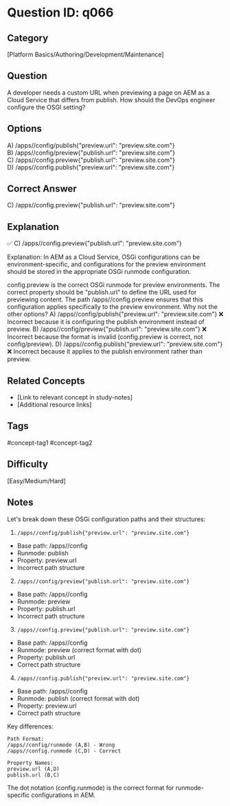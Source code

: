 # Question ID: q066

## Category
[Platform Basics/Authoring/Development/Maintenance]

## Question
A developer needs a custom URL when previewing a page on AEM as a Cloud Service that differs from publish.
How should the DevOps engineer configure the OSGI setting?

## Options
A) /apps//config/publish{"preview.url": "preview.site.com"} <br /> 
B) /apps//config/preview{"publish.url": "preview.site.com"}  <br /> 
C) /apps//config.preview{"publish.url": "preview.site.com"}  <br /> 
D) /apps//config.publish{"preview.url": "preview.site.com"}  <br /> 

## Correct Answer
C) /apps//config.preview{"publish.url": "preview.site.com"} 

## Explanation
✅ C) /apps//config.preview{"publish.url": "preview.site.com"}

Explanation:
In AEM as a Cloud Service, OSGi configurations can be environment-specific, and configurations for the preview environment should be stored in the appropriate OSGi runmode configuration.

config.preview is the correct OSGi runmode for preview environments.
The correct property should be "publish.url" to define the URL used for previewing content.
The path /apps//config.preview ensures that this configuration applies specifically to the preview environment.
Why not the other options?
A) /apps//config/publish{"preview.url": "preview.site.com"}
❌ Incorrect because it is configuring the publish environment instead of preview.
B) /apps//config/preview{"publish.url": "preview.site.com"}
❌ Incorrect because the format is invalid (config.preview is correct, not config/preview).
D) /apps//config.publish{"preview.url": "preview.site.com"}
❌ Incorrect because it applies to the publish environment rather than preview.

## Related Concepts
- [Link to relevant concept in study-notes]
- [Additional resource links]

## Tags
#concept-tag1 #concept-tag2

## Difficulty
[Easy/Medium/Hard]

## Notes
Let's break down these OSGi configuration paths and their structures:

1. `/apps//config/publish{"preview.url": "preview.site.com"}`
- Base path: /apps//config
- Runmode: publish
- Property: preview.url
- Incorrect path structure

2. `/apps//config/preview{"publish.url": "preview.site.com"}`
- Base path: /apps//config
- Runmode: preview
- Property: publish.url
- Incorrect path structure

3. `/apps//config.preview{"publish.url": "preview.site.com"}`
- Base path: /apps//config
- Runmode: preview (correct format with dot)
- Property: publish.url
- Correct path structure

4. `/apps//config.publish{"preview.url": "preview.site.com"}`
- Base path: /apps//config
- Runmode: publish (correct format with dot)
- Property: preview.url
- Correct path structure

Key differences:
```
Path Format:
/apps//config/runmode (A,B) - Wrong
/apps//config.runmode (C,D) - Correct

Property Names:
preview.url (A,D)
publish.url (B,C)
```

The dot notation (config.runmode) is the correct format for runmode-specific configurations in AEM.